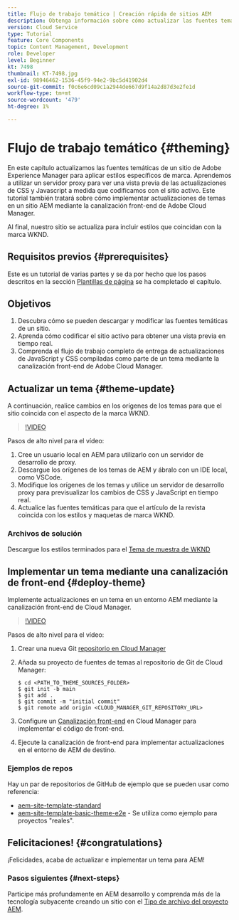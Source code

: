```yaml
---
title: Flujo de trabajo temático | Creación rápida de sitios AEM
description: Obtenga información sobre cómo actualizar las fuentes temáticas de un sitio de Adobe Experience Manager para aplicar estilos específicos de marca. Aprenda a utilizar un servidor proxy para ver una previsualización activa de las actualizaciones de CSS y Javascript. Este tutorial también tratará sobre cómo implementar actualizaciones de temas en un sitio AEM mediante la canalización front-end de Adobe Cloud Manager.
version: Cloud Service
type: Tutorial
feature: Core Components
topic: Content Management, Development
role: Developer
level: Beginner
kt: 7498
thumbnail: KT-7498.jpg
exl-id: 98946462-1536-45f9-94e2-9bc5d41902d4
source-git-commit: f0c6e6cd09c1a2944de667d9f14a2d87d3e2fe1d
workflow-type: tm+mt
source-wordcount: '479'
ht-degree: 1%

---
```


# Flujo de trabajo temático {#theming}

En este capítulo actualizamos las fuentes temáticas de un sitio de Adobe Experience Manager para aplicar estilos específicos de marca. Aprendemos a utilizar un servidor proxy para ver una vista previa de las actualizaciones de CSS y Javascript a medida que codificamos con el sitio activo. Este tutorial también tratará sobre cómo implementar actualizaciones de temas en un sitio AEM mediante la canalización front-end de Adobe Cloud Manager.

Al final, nuestro sitio se actualiza para incluir estilos que coincidan con la marca WKND.

## Requisitos previos {#prerequisites}

Este es un tutorial de varias partes y se da por hecho que los pasos descritos en la sección [Plantillas de página](./page-templates.md) se ha completado el capítulo.

## Objetivos

1. Descubra cómo se pueden descargar y modificar las fuentes temáticas de un sitio.
1. Aprenda cómo codificar el sitio activo para obtener una vista previa en tiempo real.
1. Comprenda el flujo de trabajo completo de entrega de actualizaciones de JavaScript y CSS compiladas como parte de un tema mediante la canalización front-end de Adobe Cloud Manager.

## Actualizar un tema {#theme-update}

A continuación, realice cambios en los orígenes de los temas para que el sitio coincida con el aspecto de la marca WKND.

>[!VIDEO](https://video.tv.adobe.com/v/332918/?quality=12&learn=on)

Pasos de alto nivel para el vídeo:

1. Cree un usuario local en AEM para utilizarlo con un servidor de desarrollo de proxy.
1. Descargue los orígenes de los temas de AEM y ábralo con un IDE local, como VSCode.
1. Modifique los orígenes de los temas y utilice un servidor de desarrollo proxy para previsualizar los cambios de CSS y JavaScript en tiempo real.
1. Actualice las fuentes temáticas para que el artículo de la revista coincida con los estilos y maquetas de marca WKND.

### Archivos de solución

Descargue los estilos terminados para el [Tema de muestra de WKND](assets/theming/WKND-THEME-src-1.1.zip)

## Implementar un tema mediante una canalización de front-end {#deploy-theme}

Implemente actualizaciones en un tema en un entorno AEM mediante la canalización front-end de Cloud Manager.

>[!VIDEO](https://video.tv.adobe.com/v/338722/?quality=12&learn=on)

Pasos de alto nivel para el vídeo:

1. Crear una nueva Git [repositorio en Cloud Manager](https://experienceleague.adobe.com/docs/experience-manager-cloud-manager/using/managing-code/cloud-manager-repositories.html)
1. Añada su proyecto de fuentes de temas al repositorio de Git de Cloud Manager:

   ```shell
   $ cd <PATH_TO_THEME_SOURCES_FOLDER>
   $ git init -b main
   $ git add .
   $ git commit -m "initial commit"
   $ git remote add origin <CLOUD_MANAGER_GIT_REPOSITORY_URL>
   ```

1. Configure un [Canalización front-end](https://experienceleague.adobe.com/docs/experience-manager-cloud-service/implementing/using-cloud-manager/cicd-pipelines/introduction-ci-cd-pipelines.html) en Cloud Manager para implementar el código de front-end.
1. Ejecute la canalización de front-end para implementar actualizaciones en el entorno de AEM de destino.

### Ejemplos de repos

Hay un par de repositorios de GitHub de ejemplo que se pueden usar como referencia:

* [aem-site-template-standard](https://github.com/adobe/aem-site-template-standard)
* [aem-site-template-basic-theme-e2e](https://github.com/adobe/aem-site-template-basic-theme-e2e) - Se utiliza como ejemplo para proyectos &quot;reales&quot;.

## Felicitaciones! {#congratulations}

¡Felicidades, acaba de actualizar e implementar un tema para AEM!

### Pasos siguientes {#next-steps}

Participe más profundamente en AEM desarrollo y comprenda más de la tecnología subyacente creando un sitio con el [Tipo de archivo del proyecto AEM](../project-archetype/overview.md).
